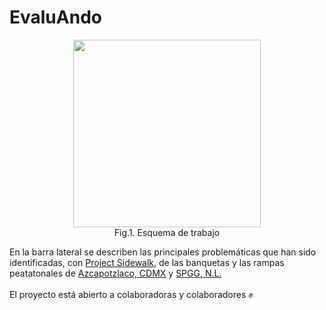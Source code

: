 # EvaluAndo
<p align="center">
<img src="https://user-images.githubusercontent.com/50057640/84028490-1bcd1a80-a991-11ea-8b3d-2dce01eb73b6.jpg" height="300">
<br>
Fig.1. Esquema de trabajo 
</p>

En la barra lateral se describen las principales problemáticas que han sido identificadas, con [Project Sidewalk](https://github.com/ProjectSidewalk), de las banquetas y las rampas peatatonales de [Azcapotzlaco, CDMX](https://sidewalk-cdmx.cs.washington.edu/) y [SPGG, N.L.](https://sidewalk-spgg.cs.washington.edu/)
<br><br>
El proyecto está abierto a colaboradoras y colaboradores :fist:
